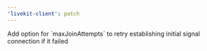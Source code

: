```yaml
---
'livekit-client': patch
---
```


Add option for `maxJoinAttempts´ to retry establishing initial signal connection if it failed
